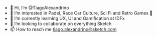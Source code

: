 - 👋 Hi, I’m @TiagoAlexandrino
- 👀 I’m interested in Padel, Race Car Culture, Sci Fi and Retro Games 👾 
- 🌱 I’m currently learning UX, UI and Gamification at IDFx
- 💞️ I’m looking to collaborate on everything Sketch
- 📫 How to reach me tiago.alexandrino@sketch.com

<!---
TiagoAlexandrino/TiagoAlexandrino is a ✨ special ✨ repository because its `README.md` (this file) appears on your GitHub profile.
You can click the Preview link to take a look at your changes.
--->
